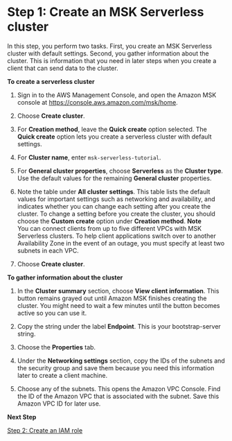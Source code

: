 # Step 1: Create an MSK Serverless cluster<a name="create-serverless-cluster"></a>

In this step, you perform two tasks\. First, you create an MSK Serverless cluster with default settings\. Second, you gather information about the cluster\. This is information that you need in later steps when you create a client that can send data to the cluster\.

**To create a serverless cluster**

1. Sign in to the AWS Management Console, and open the Amazon MSK console at [https://console\.aws\.amazon\.com/msk/home](https://console.aws.amazon.com/msk/home)\.

1. Choose **Create cluster**\.

1. For **Creation method**, leave the **Quick create** option selected\. The **Quick create** option lets you create a serverless cluster with default settings\.

1. For **Cluster name**, enter `msk-serverless-tutorial`\.

1. For **General cluster properties**, choose **Serverless** as the **Cluster type**\. Use the default values for the remaining **General cluster** properties\.

1. Note the table under **All cluster settings**\. This table lists the default values for important settings such as networking and availability, and indicates whether you can change each setting after you create the cluster\. To change a setting before you create the cluster, you should choose the **Custom create** option under **Creation method**\.
**Note**  
You can connect clients from up to five different VPCs with MSK Serverless clusters\. To help client applications switch over to another Availability Zone in the event of an outage, you must specify at least two subnets in each VPC\.

1. Choose **Create cluster**\.

**To gather information about the cluster**

1. In the **Cluster summary** section, choose **View client information**\. This button remains grayed out until Amazon MSK finishes creating the cluster\. You might need to wait a few minutes until the button becomes active so you can use it\.

1. Copy the string under the label **Endpoint**\. This is your bootstrap\-server string\.

1. Choose the **Properties** tab\.

1. Under the **Networking settings** section, copy the IDs of the subnets and the security group and save them because you need this information later to create a client machine\.

1. Choose any of the subnets\. This opens the Amazon VPC Console\. Find the ID of the Amazon VPC that is associated with the subnet\. Save this Amazon VPC ID for later use\.

**Next Step**

[Step 2: Create an IAM role](create-iam-role.md)